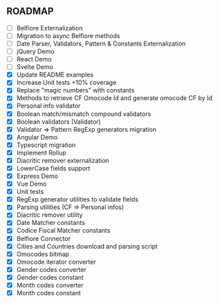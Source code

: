 ## ROADMAP
* [ ] Belfiore Externalization
* [ ] Migration to async Belfiore methods
* [ ] Date Parser, Validators, Pattern & Constants Externalization
* [ ] jQuery Demo
* [ ] React Demo
* [ ] Svelte Demo
* [X] Update README examples
* [X] Increase Unit tests +10% coverage
* [X] Replace "magic numbers" with constants
* [X] Methods to retrieve CF Omocode Id and generate omocode CF by Id
* [X] Personal info validator
* [X] Boolean match/mismatch compound validators
* [X] Boolean validators (Validator)
* [X] Validator => Pattern RegExp generators migration
* [X] Angular Demo
* [X] Typescript migration
* [X] Implement Rollup
* [X] Diacritic remover externalization
* [X] LowerCase fields support
* [X] Express Demo
* [X] Vue Demo
* [X] Unit tests
* [X] RegExp generator utilities to validate fields
* [X] Parsing utilities (CF => Personal infos)
* [X] Diacritic remover utility
* [X] Date Matcher constants
* [X] Codice Fiscal Matcher constants
* [X] Belfiore Connector
* [X] Cities and Countries download and parsing script
* [X] Omocodes bitmap
* [X] Omocode iterator converter
* [X] Gender codes converter
* [X] Gender codes constant
* [X] Month codes converter
* [X] Month codes constant